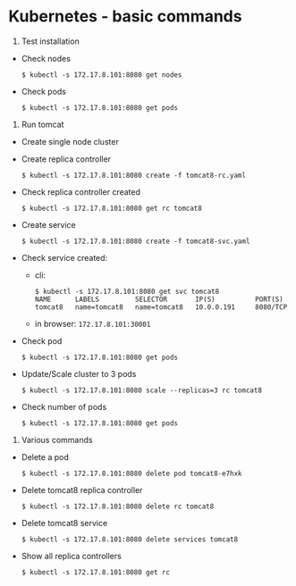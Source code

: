 # Kubernetes - basic commands

1. Test installation
 * Check nodes

     ```
     $ kubectl -s 172.17.8.101:8080 get nodes
     ```
 * Check pods
 
     ```
     $ kubectl -s 172.17.8.101:8080 get pods
     ```
1. Run tomcat
 * Create single node cluster
 * Create replica controller

    ```
    $ kubectl -s 172.17.8.101:8080 create -f tomcat8-rc.yaml
    ```
 * Check replica controller created

    ```
    $ kubectl -s 172.17.8.101:8080 get rc tomcat8
    ```
 * Create service
 
    ```
    $ kubectl -s 172.17.8.101:8080 create -f tomcat8-svc.yaml
    ```
 * Check service created:
    - cli: 
    
      ```
      $ kubectl -s 172.17.8.101:8080 get svc tomcat8
      NAME      LABELS         SELECTOR       IP(S)          PORT(S)
      tomcat8   name=tomcat8   name=tomcat8   10.0.0.191     8080/TCP
      ```
    - in browser: ```172.17.8.101:30001```
 * Check pod
 
    ```
    $ kubectl -s 172.17.8.101:8080 get pods
    ```
 * Update/Scale cluster to 3 pods
 
    ```
    $ kubectl -s 172.17.8.101:8080 scale --replicas=3 rc tomcat8
    ```
 * Check number of pods
 
    ```
    $ kubectl -s 172.17.8.101:8080 get pods
    ```
1. Various commands
  * Delete a pod
 
    ```
    $ kubectl -s 172.17.8.101:8080 delete pod tomcat8-e7hxk
    ```
  * Delete tomcat8 replica controller
 
    ```
    $ kubectl -s 172.17.8.101:8080 delete rc tomcat8
    ```
  * Delete tomcat8 service
 
    ```
    $ kubectl -s 172.17.8.101:8080 delete services tomcat8
    ```
  * Show all replica controllers
 
    ```
    $ kubectl -s 172.17.8.101:8080 get rc 
    ```
